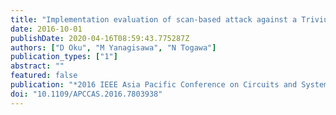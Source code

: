 ```yaml
---
title: "Implementation evaluation of scan-based attack against a Trivium cipher circuit"
date: 2016-10-01
publishDate: 2020-04-16T08:59:43.775287Z
authors: ["D Oku", "M Yanagisawa", "N Togawa"]
publication_types: ["1"]
abstract: ""
featured: false
publication: "*2016 IEEE Asia Pacific Conference on Circuits and Systems (APCCAS)*"
doi: "10.1109/APCCAS.2016.7803938"
---
```


